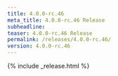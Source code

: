 ```yaml
---
title: 4.0.0-rc.46
meta_title: 4.0.0-rc.46 Release
subheadline: 
teaser: 4.0.0-rc.46 Release
permalink: /releases/4.0.0-rc.46/
version: 4.0.0-rc.46
---
```


{% include _release.html %}
